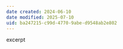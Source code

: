 ```yaml
---
date created: 2024-06-10
date modified: 2025-07-10
uid: ba247215-c99d-4770-9abe-d9548ab2e802
---
```


excerpt

<!-- more -->
